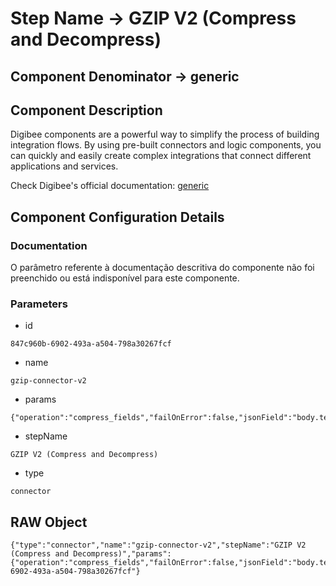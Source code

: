 # Step Name -> GZIP V2 (Compress and Decompress)
## Component Denominator -> generic

## Component Description

Digibee components are a powerful way to simplify the process of building integration flows. By using pre-built connectors and logic components, you can quickly and easily create complex integrations that connect different applications and services.

Check Digibee's official documentation: [generic](https://docs.digibee.com/documentation "Digibee documentation")

## Component Configuration Details
### Documentation

O parâmetro referente à documentação descritiva do componente não foi preenchido ou está indisponível para este componente.

### Parameters

* id
```
847c960b-6902-493a-a504-798a30267fcf
```

* name
```
gzip-connector-v2
```

* params
```
{"operation":"compress_fields","failOnError":false,"jsonField":"body.test","preserveOriginal":false,"isBinary":false}
```

* stepName
```
GZIP V2 (Compress and Decompress)
```

* type
```
connector
```


## RAW Object

```
{"type":"connector","name":"gzip-connector-v2","stepName":"GZIP V2 (Compress and Decompress)","params":{"operation":"compress_fields","failOnError":false,"jsonField":"body.test","preserveOriginal":false,"isBinary":false},"id":"847c960b-6902-493a-a504-798a30267fcf"}
```